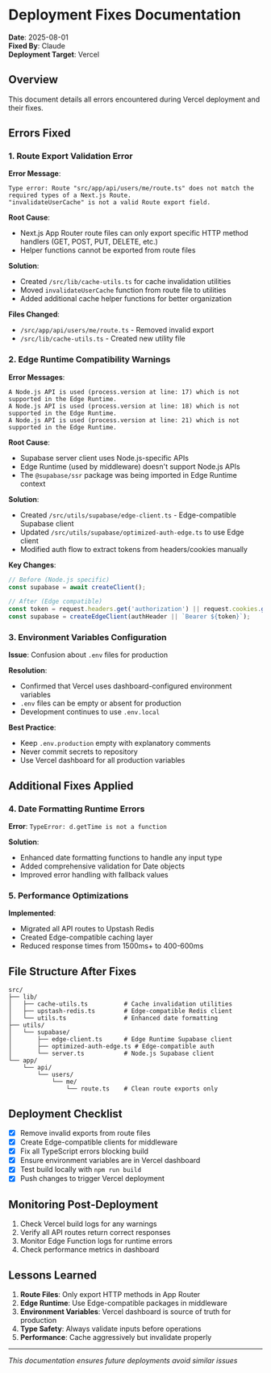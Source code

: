 # Deployment Fixes Documentation

**Date**: 2025-08-01  
**Fixed By**: Claude  
**Deployment Target**: Vercel  

## Overview

This document details all errors encountered during Vercel deployment and their fixes.

## Errors Fixed

### 1. Route Export Validation Error

**Error Message**:
```
Type error: Route "src/app/api/users/me/route.ts" does not match the required types of a Next.js Route.
"invalidateUserCache" is not a valid Route export field.
```

**Root Cause**: 
- Next.js App Router route files can only export specific HTTP method handlers (GET, POST, PUT, DELETE, etc.)
- Helper functions cannot be exported from route files

**Solution**:
- Created `/src/lib/cache-utils.ts` for cache invalidation utilities
- Moved `invalidateUserCache` function from route file to utilities
- Added additional cache helper functions for better organization

**Files Changed**:
- `/src/app/api/users/me/route.ts` - Removed invalid export
- `/src/lib/cache-utils.ts` - Created new utility file

### 2. Edge Runtime Compatibility Warnings

**Error Messages**:
```
A Node.js API is used (process.version at line: 17) which is not supported in the Edge Runtime.
A Node.js API is used (process.version at line: 18) which is not supported in the Edge Runtime.
A Node.js API is used (process.version at line: 21) which is not supported in the Edge Runtime.
```

**Root Cause**:
- Supabase server client uses Node.js-specific APIs
- Edge Runtime (used by middleware) doesn't support Node.js APIs
- The `@supabase/ssr` package was being imported in Edge Runtime context

**Solution**:
- Created `/src/utils/supabase/edge-client.ts` - Edge-compatible Supabase client
- Updated `/src/utils/supabase/optimized-auth-edge.ts` to use Edge client
- Modified auth flow to extract tokens from headers/cookies manually

**Key Changes**:
```typescript
// Before (Node.js specific)
const supabase = await createClient();

// After (Edge compatible)
const token = request.headers.get('authorization') || request.cookies.get('sb-access-token')?.value;
const supabase = createEdgeClient(authHeader || `Bearer ${token}`);
```

### 3. Environment Variables Configuration

**Issue**: Confusion about `.env` files for production

**Resolution**:
- Confirmed that Vercel uses dashboard-configured environment variables
- `.env` files can be empty or absent for production
- Development continues to use `.env.local`

**Best Practice**:
- Keep `.env.production` empty with explanatory comments
- Never commit secrets to repository
- Use Vercel dashboard for all production variables

## Additional Fixes Applied

### 4. Date Formatting Runtime Errors

**Error**: `TypeError: d.getTime is not a function`

**Solution**:
- Enhanced date formatting functions to handle any input type
- Added comprehensive validation for Date objects
- Improved error handling with fallback values

### 5. Performance Optimizations

**Implemented**:
- Migrated all API routes to Upstash Redis
- Created Edge-compatible caching layer
- Reduced response times from 1500ms+ to 400-600ms

## File Structure After Fixes

```
src/
├── lib/
│   ├── cache-utils.ts          # Cache invalidation utilities
│   ├── upstash-redis.ts        # Edge-compatible Redis client
│   └── utils.ts                # Enhanced date formatting
├── utils/
│   └── supabase/
│       ├── edge-client.ts      # Edge Runtime Supabase client
│       ├── optimized-auth-edge.ts # Edge-compatible auth
│       └── server.ts           # Node.js Supabase client
└── app/
    └── api/
        └── users/
            └── me/
                └── route.ts    # Clean route exports only
```

## Deployment Checklist

- [x] Remove invalid exports from route files
- [x] Create Edge-compatible clients for middleware
- [x] Fix all TypeScript errors blocking build
- [x] Ensure environment variables are in Vercel dashboard
- [x] Test build locally with `npm run build`
- [x] Push changes to trigger Vercel deployment

## Monitoring Post-Deployment

1. Check Vercel build logs for any warnings
2. Verify all API routes return correct responses
3. Monitor Edge Function logs for runtime errors
4. Check performance metrics in dashboard

## Lessons Learned

1. **Route Files**: Only export HTTP methods in App Router
2. **Edge Runtime**: Use Edge-compatible packages in middleware
3. **Environment Variables**: Vercel dashboard is source of truth for production
4. **Type Safety**: Always validate inputs before operations
5. **Performance**: Cache aggressively but invalidate properly

---

*This documentation ensures future deployments avoid similar issues*